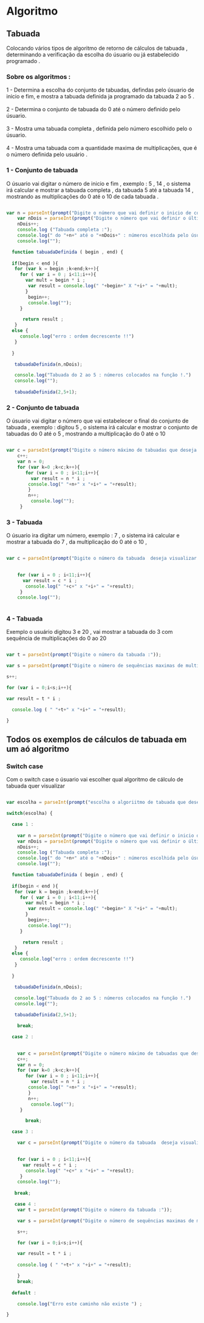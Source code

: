 # Algoritmo

## Tabuada 

<p> Colocando vários tipos de algoritmo de retorno de cálculos de tabuada , determinando   a verificação da escolha do úsuario ou já estabelecido programado .</p> 

### Sobre os algoritmos :

1 - Determina a escolha do conjunto de tabuadas, defindas pelo úsuario de inicio e fim, e mostra a tabuada definida ja programado da tabuada 2 ao 5 . <br> <br>
2 - Determina o conjunto de tabuada do 0 até o número definido pelo úsuario. <br> <br>
3 - Mostra uma tabuada completa , definida pelo número escolhido pelo o úsuario. <br> <br>
4 - Mostra uma tabuada com a quantidade maxima de multiplicaçôes, que é o número definida pelo usuário .

### 1 - Conjunto de tabuada 

<p> O úsuario vai digitar o número de inicio e fim , exemplo : 5 , 14  , o sistema irá calcular e mostrar a tabuada completa , da tabuada 5 até a tabuada 14 , mostrando as multiplicações do 0 até o 10 de cada tabuada .</p>

```javascript 

var n = parseInt(prompt("Digite o número que vai definir o inicio de conjunto de tabuada")) ;
    var nDois = parseInt(prompt("Digite o número que vai definir o última tabela da tabuada "));
    nDois++;
    console.log ("Tabuada completa :");
    console.log(" do "+n+" até o "+nDois+" : números escolhida pelo úsuario ");
    console.log("");

  function tabuadaDefinida ( begin , end) {
 
  if(begin < end ){
   for (var k = begin ;k<end;k++){
     for ( var i = 0 ; i<11;i++){
       var mult = begin * i ; 
        var result = console.log(" "+begin+" X "+i+" = "+mult);
       }
        begin++;
        console.log("");
     }

      return result ;
   }
  else {
     console.log("erro : ordem decrescente !!")
   }
   
  }      

   tabuadaDefinida(n,nDois); 

   console.log("Tabuada do 2 ao 5 : números colocados na função !.")
   console.log("");
 
   tabuadaDefinida(2,5+1);
```

### 2 - Conjunto de tabuada 

<p> O úsuario vai digitar o número que vai estabelecer o final do conjunto de tabuada , exemplo : digitou 5 , o sistema irá calcular e mostrar o conjunto de tabuadas do 0 até o 5 , mostrando a multiplicação do 0 até o 10 </p>

```javascript 

var c = parseInt(prompt("Digite o número máximo de tabuadas que deseja visualizar "));
    c++;
    var n = 0;
    for (var k=0 ;k<c;k++){ 
       for (var i = 0 ; i<11;i++){
         var result = n * i ;
        console.log(" "+n+" x "+i+" = "+result);
        }
        n++;
         console.log("");
     }

```


### 3 - Tabuada

<p> O úsuario ira digitar um número, exemplo : 7 , o sistema irá calcular e mostrar a tabuada do 7 , da multiplicação do 0 até o 10 , </p>


```javascript 

var c = parseInt(prompt("Digite o número da tabuada  deseja visualizar "));
    

    for (var i = 0 ; i<11;i++){
      var result = c * i ;
       console.log(" "+c+" x "+i+" = "+result);
     }
    console.log("");
  

```

### 4 - Tabuada

<p> Exemplo o usuário digitou 3 e 20 , vai mostrar a tabuada do 3 com sequência de multiplicaçôes do 0 ao 20 </P>

```javascript 

var t = parseInt(prompt("Digite o número da tabuada :"));

var s = parseInt(prompt("Digite o número de sequências maximas de multiplicação desta tabuada :"));

s++;

for (var i = 0;i<s;i++){

var result = t * i ; 

  console.log ( " "+t+" x "+i+" = "+result);

}

```


## Todos os exemplos de cálculos de tabuada em um aó algoritmo 
 
### Switch case 

<p> Com o switch case o úsuario vai escolher qual algoritmo de cálculo de tabuada quer visualizar </p>

```javascript

var escolha = parseInt(prompt("escolha o algoriitmo de tabuada que deseja visualiar : 1 - conjunto de tabuada  definida , 2 - conjunto de tabuada  ,3 - uma tabuada , 4 - tabuada definindo multiplcaçôes")) ; 

switch(escolha) { 

  case 1 :
    
    var n = parseInt(prompt("Digite o número que vai definir o inicio de conjunto de tabuada")) ;
    var nDois = parseInt(prompt("Digite o número que vai definir o última tabela da tabuada "));
    nDois++;
    console.log ("Tabuada completa :");
    console.log(" do "+n+" até o "+nDois+" : números escolhida pelo úsuario ");
    console.log("");

  function tabuadaDefinida ( begin , end) {
 
  if(begin < end ){
   for (var k = begin ;k<end;k++){
     for ( var i = 0 ; i<11;i++){
       var mult = begin * i ; 
        var result = console.log(" "+begin+" X "+i+" = "+mult);
       }
        begin++;
        console.log("");
     }

      return result ;
   }
  else {
     console.log("erro : ordem decrescente !!")
   }
   
  }      

   tabuadaDefinida(n,nDois); 

   console.log("Tabuada do 2 ao 5 : números colocados na função !.")
   console.log("");
 
   tabuadaDefinida(2,5+1);

    break;

  case 2 :
     

    var c = parseInt(prompt("Digite o número máximo de tabuadas que deseja visualizar "));
    c++;
    var n = 0;
    for (var k=0 ;k<c;k++){ 
       for (var i = 0 ; i<11;i++){
         var result = n * i ;
        console.log(" "+n+" x "+i+" = "+result);
        }
        n++;
         console.log("");
     }

       break;

  case 3 :

    var c = parseInt(prompt("Digite o número da tabuada  deseja visualizar "));
    

    for (var i = 0 ; i<11;i++){
      var result = c * i ;
       console.log(" "+c+" x "+i+" = "+result);
     }
    console.log("");
  
   break;

   case 4 :
    var t = parseInt(prompt("Digite o número da tabuada :"));

    var s = parseInt(prompt("Digite o número de sequências maximas de multiplicação desta tabuada :"));

    s++;

    for (var i = 0;i<s;i++){

    var result = t * i ; 
 
    console.log ( " "+t+" x "+i+" = "+result);

    }
    break;
        
  default :

    console.log("Erro este caminho não existe ") ;

}



```



